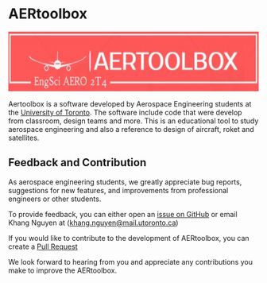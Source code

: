 # AERtoolbox 

<p align="center">
    <img src="images/aertoolbox.jpg" width="700" height="120">
</p> 

Aertoolbox is a software developed by Aerospace Engineering students at the [University of Toronto](https://www.linkedin.com/school/university-of-toronto/).  The software include code that were develop from classroom, design teams and more. This is an educational tool to study aerospace engineering and also a reference to design of aircraft, roket and satellites. 

## Feedback and Contribution 

As aerospace engineering students, we greatly appreciate bug reports, suggestions for new features, and improvements from professional engineers or other students.

To provide feedback, you can either open an [issue on GitHub](https://docs.github.com/en/issues/tracking-your-work-with-issues/creating-an-issue) or email Khang Nguyen at (khang.nguyen@mail.utoronto.ca)

If you would like to contribute to the development of AERtoolbox, you can create a [Pull Request](https://github.com/khangaerospace/Training/tree/main/How%20to%20make%20a%20pull%20request)

We look forward to hearing from you and appreciate any contributions you make to improve the AERtoolbox.
